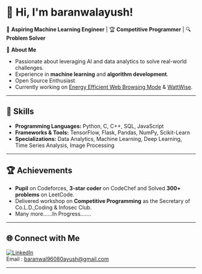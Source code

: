 <!--
## Hi there 👋


**baranwalayush/baranwalayush** is a ✨ _special_ ✨ repository because its `README.md` (this file) appears on your GitHub profile.

Here are some ideas to get you started:

- 🔭 I’m currently working on ...
- 🌱 I’m currently learning ...
- 👯 I’m looking to collaborate on ...
- 🤔 I’m looking for help with ...
- 💬 Ask me about ...
- 📫 How to reach me: ...
- 😄 Pronouns: ...
- ⚡ Fun fact: ...
-->

# 👋 Hi, I'm baranwalayush!  

🎯 **Aspiring Machine Learning Engineer** | 🏆 **Competitive Programmer** | 🔍 **Problem Solver**

🌱 **About Me**  
- Passionate about leveraging AI and data analytics to solve real-world challenges.  
- Experience in **machine learning** and **algorithm development**.
- Open Source Enthusiast
- Currently working on [Energy Efficient Web Browsing Mode](https://github.com/baranwalayush/Energy-Efficient-Web-Browsing-Mode) & [WattWise](https://github.com/baranwalayush/WattWise).  

---

## 🚀 Skills  
- **Programming Languages:** Python, C, C++, SQL, JavaScript  
- **Frameworks & Tools:** TensorFlow, Flask, Pandas, NumPy, Scikit-Learn
- **Specializations:** Data Analytics, Machine Learning, Deep Learning, Time Series Analysis, Image Processing  

---

## 🏆 Achievements  
- **Pupil** on Codeforces, **3-star coder** on CodeChef and Solved **300+ problems** on LeetCode.  
- Delivered workshop on **Competitive Programming** as the Secretary of Co.L.D.,Coding & Infosec Club.
- Many more......In Progress.......

---
<!--
## 🔭 Projects  
### **Progressive Transfer Learning for Railway Track Fault Detection**  
- Adapted the paper *Progressive Transfer Learning for Face Anti-Spoofing*.  
- Developed a ResNet50-based Semi-Supervised CNN model to identify faults in railway tracks.
- [Progressive Transfer Learning for Railway Track Fault Detection](https://github.com/baranwalayush/Progressive-Transfer-Learning-for-Railway-Track-Fault-Detection)

### **Energy Efficient Web Browsing Mode** *(In Progress)*  
- Chrome extension to optimize web browsing energy usage.  
- Combines sustainability and technology with user-friendly design.
-  [Energy Efficient Web Browsing Mode](https://github.com/baranwalayush/Energy-Efficient-Web-Browsing-Mode)

### **Creative Canvas**
- Built a Painting website using HTML, CSS and JavaScript only.
- Contains multiple in-built features to assist the user in his/her drawings.
- [Creative Canvas](https://baranwalayush.github.io/Creative-Canvas/index.html)

---
-->

## 🌐 Connect with Me  
[![LinkedIn](https://img.shields.io/badge/LinkedIn-Connect-blue?logo=linkedin)](https://linkedin.com/in/ayush-kumar-baranwal/)  
Email : baranwal96080ayush@gmail.com

---
<!--
## 📊 GitHub Stats  
![Ayush's GitHub Stats](https://github-readme-stats.vercel.app/api?username=baranwalayush&show_icons=true&theme=radical)  
![Top Languages](https://github-readme-stats.vercel.app/api/top-langs/?username=baranwalayush&layout=compact&theme=radical)  
-->

